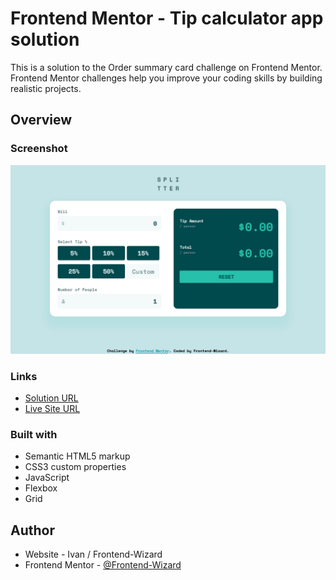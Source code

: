 # Frontend Mentor - Tip calculator app solution

This is a solution to the Order summary card challenge on Frontend Mentor. Frontend Mentor challenges help you improve your coding skills by building realistic projects. 

## Overview

### Screenshot

![](Images/screenshot.jpg)

### Links

- [Solution URL](https://github.com/Frontend-Wizard/Tip-calculator-app)
- [Live Site URL](https://frontend-wizard.github.io/Tip-calculator-app/)

### Built with

- Semantic HTML5 markup
- CSS3 custom properties
- JavaScript
- Flexbox
- Grid

## Author

- Website - Ivan / Frontend-Wizard
- Frontend Mentor - [@Frontend-Wizard](https://www.frontendmentor.io/profile/Frontend-Wizard)
